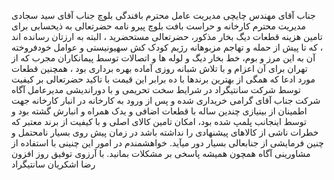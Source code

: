 جناب آقای مهندس چایچی
مدیریت عامل محترم بافندگی بلوچ
جناب آقای سید سجادی
مدیریت محترم کارخانه و حراست بافت بلوچ
پیرو نامه حضرتعالی به ذیحسابی برای تامین هزینه قطعات دیگ بخار مذکور،
حضرتعالی مستحضرید ، البته به ارزتان رسانده اند ، که تا پیش از حمله و تهاجم مزبوهانه رژیم کودک کش سهیونیستی و عوامل خودفروخته آن به این مرز و بوم، خط بخار دیگ و لوله ها و اتصالات توسط پیمانکاران مجرب که از تهران برای آن اعزام و با تلاش شبانه روزی آماده بهره برداری بود ، همچنین قطعات مورد ادعا که همگی از بهترین برندها با ده برابر این قیمت با تاکید حضرتعالی بر کیفیت توسط شرکت سانتیگراد در شرایط سخت تحریمی و با دوراندیشی مدیرعامل آگاه شرکت جناب آقای گرامی خریداری شده و پس از ورود به کارخانه در انبار کارخانه جهت اطمینان از بینیازی چندین ساله با قطعات اضافی و یدک همراه و انبارش گشته بود و توسط اینجانب پلمپ شده بود، امکان تامین کالای اصلی و با کیفیت از برند معتبر که خطرات ناشی از کالاهای پیشنهادی را نداشته باشد در زمان پیش روی بسیار نامحتمل و چنین فرمایشی از جنابعالی بسیار دور میآید.
خواهشمندم در امور این چنینی با استفاده از مشاورینی آگاه همچون همیشه پاسخی بر مشکلات بمانید.
با آرزوی توفیق روز افزون
رضا اشکریان
سانتیگراد